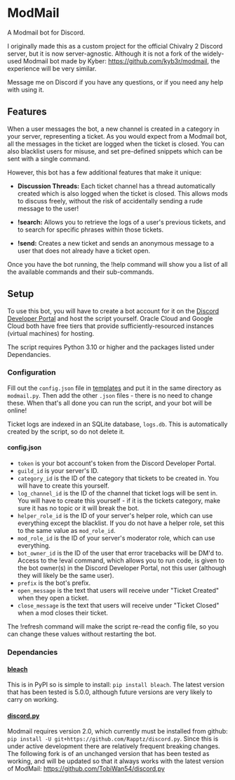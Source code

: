 # ModMail
A Modmail bot for Discord.

I originally made this as a custom project for the official Chivalry 2 Discord server, but it is now server-agnostic.
Although it is not a fork of the widely-used Modmail bot made by Kyber: https://github.com/kyb3r/modmail, the experience will be very similar.

Message me on Discord if you have any questions, or if you need any help with using it.

## Features
When a user messages the bot, a new channel is created in a category in your server, representing a ticket. As you would expect from a Modmail bot, 
all the messages in the ticket are logged when the ticket is closed. You can also blacklist users for misuse, and set pre-defined snippets which can 
be sent with a single command.

However, this bot has a few additional features that make it unique:

- **Discussion Threads:**  Each ticket channel has a thread automatically created which is also logged when the ticket is closed.
This allows mods to discuss freely, without the risk of accidentally sending a rude message to the user!

- **!search:** Allows you to retrieve the logs of a user's previous tickets, and to search for specific phrases within those tickets.

- **!send:** Creates a new ticket and sends an anonymous message to a user that does not already have a ticket open.

Once you have the bot running, the !help command will show you a list of all the available commands and their sub-commands.

## Setup

To use this bot, you will have to create a bot account for it on the [Discord Developer Portal](https://discord.com/developers)
and host the script yourself. Oracle Cloud and Google Cloud both have free tiers that provide sufficiently-resourced instances 
(virtual machines) for hosting.

The script requires Python 3.10 or higher and the packages listed under Dependancies.

### Configuration
Fill out the `config.json` file in [templates](https://github.com/TobiWan54/ModMail/tree/main/templates) and put it in the same 
directory as `modmail.py`. Then add the other `.json` files - there is no need to change these.
When that's all done you can run the script, and your bot will be online!

Ticket logs are indexed in an SQLite database, `logs.db`. This is automatically created by the script, so do not delete it.

#### config.json

- `token` is your bot account's token from the Discord Developer Portal.
- `guild_id` is your server's ID.
- `category_id` is the ID of the category that tickets to be created in. You will have to create this yourself.
- `log_channel_id` is the ID of the channel that ticket logs will be sent in.
You will have to create this yourself - if it is the tickets category, make sure it has no topic or it will break the bot.
- `helper_role_id` is the ID of your server's helper role, which can use everything except the blacklist.
If you do not have a helper role, set this to the same value as `mod_role_id`.
- `mod_role_id` is the ID of your server's moderator role, which can use everything.
- `bot_owner_id` is the ID of the user that error tracebacks will be DM'd to. Access to the !eval command, which allows you to run code,
is given to the bot owner(s) in the Discord Developer Portal, not this user (although they will likely be the same user).
- `prefix` is the bot's prefix.
- `open_message` is the text that users will receive under "Ticket Created" when they open a ticket.
- `close_message` is the text that users will receive under "Ticket Closed" when a mod closes their ticket.

The !refresh command will make the script re-read the config file, so you can change these values without restarting the bot.

### Dependancies

#### [bleach](https://github.com/mozilla/bleach)
This is in PyPI so is simple to install: `pip install bleach`. The latest version that has been tested is 5.0.0, 
although future versions are very likely to carry on working.

#### [discord.py](https://github.com/Rapptz/discord.py)
Modmail requires version 2.0, which currently must be installed from github: `pip install -U git+https://github.com/Rapptz/discord.py`.
Since this is under active development there are relatively frequent breaking changes. The following fork is of an unchanged version that has been
tested as working, and will be updated so that it always works with the latest version of ModMail: https://github.com/TobiWan54/discord.py

